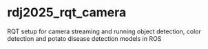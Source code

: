 # rdj2025_rqt_camera
RQT setup for camera streaming and running object detection, color detection and potato disease detection models in ROS
